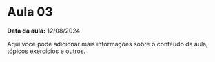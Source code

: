 # Aula 03

**Data da aula:** 12/08/2024

Aqui você pode adicionar mais informações sobre o conteúdo da aula, tópicos exercícios e outros.
